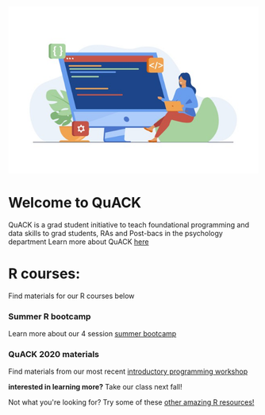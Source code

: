 
![image](code.jpeg)

# Welcome to QuACK 
QuACK is a grad student initiative to teach foundational programming and data skills to grad students, RAs and Post-bacs in the psychology department
Learn more about QuACK [here](https://wvoorhies.github.io/sample_webpage/about/about)

# R courses:
Find materials for our R courses below

### Summer R bootcamp
Learn more about our 4 session [summer bootcamp](https://wvoorhies.github.io/sample_webpage/summer_bootcamp/bootcamp)

### QuACK 2020 materials
Find materials from our most recent [introductory programming workshop](https://wvoorhies.github.io/sample_webpage/QuACK2020/QuACK_2020)

**interested in learning more?** Take our class next fall!

Not what you're looking for? Try some of these [other amazing R resources!]() 
